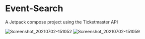 # Event-Search
A Jetpack compose project using the Ticketmaster API

![Screenshot_20210702-151052](https://user-images.githubusercontent.com/3704910/124288467-1bc62c80-db49-11eb-8e5e-9192ff32626e.jpg)
![Screenshot_20210702-151059](https://user-images.githubusercontent.com/3704910/124288470-1d8ff000-db49-11eb-8a7c-1d5a7885d486.jpg)
